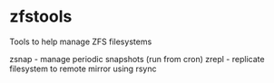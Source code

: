 zfstools
========

Tools to help manage ZFS filesystems

zsnap - manage periodic snapshots (run from cron)
zrepl - replicate filesystem to remote mirror using rsync

